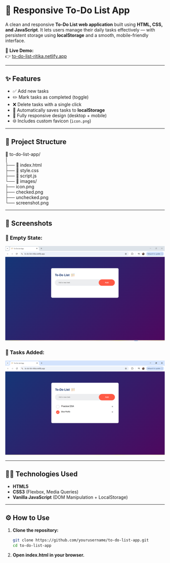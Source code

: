 # 📝 Responsive To-Do List App

A clean and responsive **To-Do List web application** built using **HTML, CSS, and JavaScript**. It lets users manage their daily tasks effectively — with persistent storage using **localStorage** and a smooth, mobile-friendly interface.

🚀 **Live Demo:**  
👉 [to-do-list-ritika.netlify.app](https://to-do-list-ritika.netlify.app/)

---

## ✨ Features

- ✅ Add new tasks
- ✏️ Mark tasks as completed (toggle)
- ❌ Delete tasks with a single click
- 💾 Automatically saves tasks to **localStorage**
- 📱 Fully responsive design (desktop + mobile)
- 🌐 Includes custom favicon (`icon.png`)

---

## 📂 Project Structure

📁 to-do-list-app/<br>
│<br>
├── 📄 index.html<br>
├── 📄 style.css<br>
├── 📄 script.js<br>
└── 📁 images/<br>
├── icon.png<br>
├── checked.png<br>
├── unchecked.png<br>
└── screenshot.png<br>

---

## 📸 Screenshots

### 📌 Empty State:
![Empty State](images/to-do-list.png)

### 📌 Tasks Added:
![Tasks State](images/to-do-list-tasks.png)


---

## 🧑‍💻 Technologies Used

- **HTML5**
- **CSS3** (Flexbox, Media Queries)
- **Vanilla JavaScript** (DOM Manipulation + LocalStorage)

---

## ⚙️ How to Use

1. **Clone the repository:**

   ```bash
   git clone https://github.com/yourusername/to-do-list-app.git
   cd to-do-list-app
2. **Open index.html in your browser.**
   
